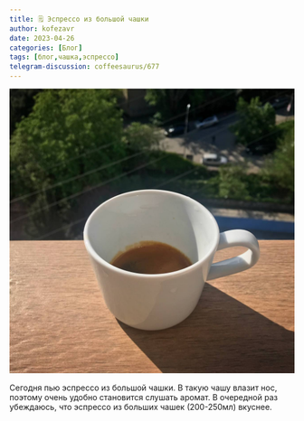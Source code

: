 ```yaml
---
title: 🗒 Эспрессо из большой чашки
author: kofezavr
date: 2023-04-26
categories: [Блог]
tags: [блог,чашка,эспрессо]
telegram-discussion: coffeesaurus/677
--- 
```

![Эспрессо из большой чашки](/assets/img/posts/23/04/big-cup.jpg)

Сегодня пью эспрессо из большой чашки. В такую чашу влазит нос, поэтому очень удобно становится слушать аромат. В очередной раз убеждаюсь, что эспрессо из больших чашек (200-250мл) вкуснее.
